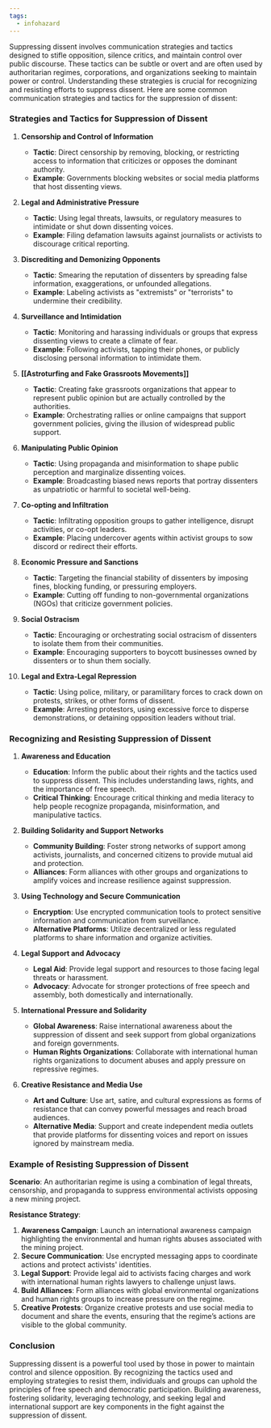 ```yaml
---
tags:
  - infohazard
---
```

Suppressing dissent involves communication strategies and tactics designed to stifle opposition, silence critics, and maintain control over public discourse. These tactics can be subtle or overt and are often used by authoritarian regimes, corporations, and organizations seeking to maintain power or control. Understanding these strategies is crucial for recognizing and resisting efforts to suppress dissent. Here are some common communication strategies and tactics for the suppression of dissent:

### Strategies and Tactics for Suppression of Dissent

1. **Censorship and Control of Information**
   - **Tactic**: Direct censorship by removing, blocking, or restricting access to information that criticizes or opposes the dominant authority.
   - **Example**: Governments blocking websites or social media platforms that host dissenting views.

2. **Legal and Administrative Pressure**
   - **Tactic**: Using legal threats, lawsuits, or regulatory measures to intimidate or shut down dissenting voices.
   - **Example**: Filing defamation lawsuits against journalists or activists to discourage critical reporting.

3. **Discrediting and Demonizing Opponents**
   - **Tactic**: Smearing the reputation of dissenters by spreading false information, exaggerations, or unfounded allegations.
   - **Example**: Labeling activists as "extremists" or "terrorists" to undermine their credibility.

4. **Surveillance and Intimidation**
   - **Tactic**: Monitoring and harassing individuals or groups that express dissenting views to create a climate of fear.
   - **Example**: Following activists, tapping their phones, or publicly disclosing personal information to intimidate them.

5. **[[Astroturfing and Fake Grassroots Movements]]**
   - **Tactic**: Creating fake grassroots organizations that appear to represent public opinion but are actually controlled by the authorities.
   - **Example**: Orchestrating rallies or online campaigns that support government policies, giving the illusion of widespread public support.

6. **Manipulating Public Opinion**
   - **Tactic**: Using propaganda and misinformation to shape public perception and marginalize dissenting voices.
   - **Example**: Broadcasting biased news reports that portray dissenters as unpatriotic or harmful to societal well-being.

7. **Co-opting and Infiltration**
   - **Tactic**: Infiltrating opposition groups to gather intelligence, disrupt activities, or co-opt leaders.
   - **Example**: Placing undercover agents within activist groups to sow discord or redirect their efforts.

8. **Economic Pressure and Sanctions**
   - **Tactic**: Targeting the financial stability of dissenters by imposing fines, blocking funding, or pressuring employers.
   - **Example**: Cutting off funding to non-governmental organizations (NGOs) that criticize government policies.

9. **Social Ostracism**
   - **Tactic**: Encouraging or orchestrating social ostracism of dissenters to isolate them from their communities.
   - **Example**: Encouraging supporters to boycott businesses owned by dissenters or to shun them socially.

10. **Legal and Extra-Legal Repression**
    - **Tactic**: Using police, military, or paramilitary forces to crack down on protests, strikes, or other forms of dissent.
    - **Example**: Arresting protestors, using excessive force to disperse demonstrations, or detaining opposition leaders without trial.

### Recognizing and Resisting Suppression of Dissent

1. **Awareness and Education**
   - **Education**: Inform the public about their rights and the tactics used to suppress dissent. This includes understanding laws, rights, and the importance of free speech.
   - **Critical Thinking**: Encourage critical thinking and media literacy to help people recognize propaganda, misinformation, and manipulative tactics.

2. **Building Solidarity and Support Networks**
   - **Community Building**: Foster strong networks of support among activists, journalists, and concerned citizens to provide mutual aid and protection.
   - **Alliances**: Form alliances with other groups and organizations to amplify voices and increase resilience against suppression.

3. **Using Technology and Secure Communication**
   - **Encryption**: Use encrypted communication tools to protect sensitive information and communication from surveillance.
   - **Alternative Platforms**: Utilize decentralized or less regulated platforms to share information and organize activities.

4. **Legal Support and Advocacy**
   - **Legal Aid**: Provide legal support and resources to those facing legal threats or harassment.
   - **Advocacy**: Advocate for stronger protections of free speech and assembly, both domestically and internationally.

5. **International Pressure and Solidarity**
   - **Global Awareness**: Raise international awareness about the suppression of dissent and seek support from global organizations and foreign governments.
   - **Human Rights Organizations**: Collaborate with international human rights organizations to document abuses and apply pressure on repressive regimes.

6. **Creative Resistance and Media Use**
   - **Art and Culture**: Use art, satire, and cultural expressions as forms of resistance that can convey powerful messages and reach broad audiences.
   - **Alternative Media**: Support and create independent media outlets that provide platforms for dissenting voices and report on issues ignored by mainstream media.

### Example of Resisting Suppression of Dissent

**Scenario**: An authoritarian regime is using a combination of legal threats, censorship, and propaganda to suppress environmental activists opposing a new mining project.

**Resistance Strategy**:
1. **Awareness Campaign**: Launch an international awareness campaign highlighting the environmental and human rights abuses associated with the mining project.
2. **Secure Communication**: Use encrypted messaging apps to coordinate actions and protect activists' identities.
3. **Legal Support**: Provide legal aid to activists facing charges and work with international human rights lawyers to challenge unjust laws.
4. **Build Alliances**: Form alliances with global environmental organizations and human rights groups to increase pressure on the regime.
5. **Creative Protests**: Organize creative protests and use social media to document and share the events, ensuring that the regime’s actions are visible to the global community.

### Conclusion

Suppressing dissent is a powerful tool used by those in power to maintain control and silence opposition. By recognizing the tactics used and employing strategies to resist them, individuals and groups can uphold the principles of free speech and democratic participation. Building awareness, fostering solidarity, leveraging technology, and seeking legal and international support are key components in the fight against the suppression of dissent.